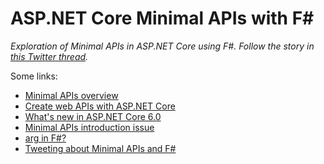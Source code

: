 ASP.NET Core Minimal APIs with F#
=================================
_Exploration of Minimal APIs in ASP.NET Core using F#. Follow the story in [this Twitter thread](https://twitter.com/_teodoran/status/1490052231252660228?s=20&t=09UxN-2qDyKh98IjA_VWXQ)._

Some links:
- [Minimal APIs overview](https://docs.microsoft.com/en-us/aspnet/core/fundamentals/minimal-apis?view=aspnetcore-6.0)
- [Create web APIs with ASP.NET Core](https://docs.microsoft.com/en-us/aspnet/core/web-api/?view=aspnetcore-6.0)
- [What's new in ASP.NET Core 6.0](https://docs.microsoft.com/en-us/aspnet/core/release-notes/aspnetcore-6.0?view=aspnetcore-6.0)
- [Minimal APIs introduction issue](https://github.com/dotnet/aspnetcore/issues/30354)
- [arg in F#?](https://github.com/fsharp/fslang-suggestions/issues/1022)
- [Tweeting about Minimal APIs and F#](https://twitter.com/_teodoran/status/1389522924298723329?s=20&t=bfumo11ScSqn3xksesaZow)
